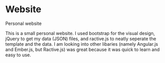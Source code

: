 # Website
Personal website

This is a small personal website. I used bootstrap for the visual design, jQuery to get my data (JSON) files, and ractive.js to neatly seperate the template and the data. I am looking into other libaries (namely Angular.js and Ember.js, but Ractive.js) was great because it was quick to learn and easy to use.
